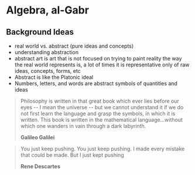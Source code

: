 # Algebra, al-Gabr

## Background Ideas
- real world vs. abstract (pure ideas and concepts)
- understanding abstraction
- abstract art is art that is not focused on trying to paint reality the way the real world represents is, a lot of times it is representative only of raw ideas, concepts, forms, etc
- Abstract is like the Platonic ideal
- Numbers, letters, and words are abstract symbols of quantities and ideas
> Philosophy is written in that great book which ever lies before our eyes -- I mean the universe -- but we cannot understand it if we do not first learn the language and grasp the symbols, in which it is written. This book is written in the mathematical language...without which one wanders in vain through a dark labyrinth. 
> 
> **Galileo Galilei**

> You just keep pushing. You just keep pushing. I made every mistake that could be made. But I just kept pushing
> 
> **Rene Descartes**
